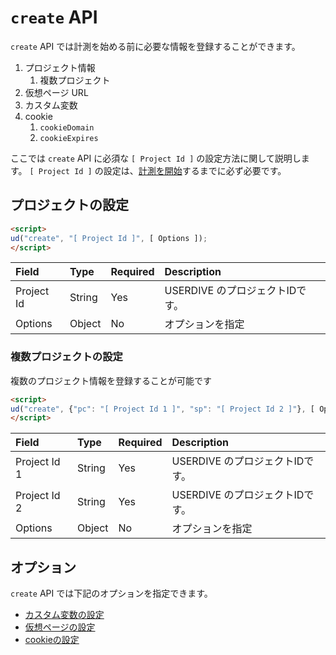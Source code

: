 # `create` API

`create` API では計測を始める前に必要な情報を登録することができます。

1. プロジェクト情報
    1. 複数プロジェクト
1. 仮想ページ URL
1. カスタム変数
1. cookie
    1. `cookieDomain`
    1. `cookieExpires`

ここでは `create` API に必須な `[ Project Id ]` の設定方法に関して説明します。
`[ Project Id ]` の設定は、[計測を開始](./analyze.html)するまでに必ず必要です。

## プロジェクトの設定

```html
<script>
ud("create", "[ Project Id ]", [ Options ]);
</script>
```

| Field      | Type   | Required | Description                     |
|:-----------|:-------|:---------|:--------------------------------|
| Project Id | String | Yes      | USERDIVE のプロジェクトIDです。 |
| Options    | Object | No       | オプションを指定                |

### 複数プロジェクトの設定

複数のプロジェクト情報を登録することが可能です

```html
<script>
ud("create", {"pc": "[ Project Id 1 ]", "sp": "[ Project Id 2 ]"}, [ Options ]);
</script>
```

| Field        | Type   | Required | Description                     |
|:-------------|:-------|:---------|:--------------------------------|
| Project Id 1 | String | Yes      | USERDIVE のプロジェクトIDです。 |
| Project Id 2 | String | Yes      | USERDIVE のプロジェクトIDです。 |
| Options      | Object | No       | オプションを指定                |

## オプション

`create` API では下記のオプションを指定できます。

- [カスタム変数の設定](./create/customvar.html)
- [仮想ページの設定](./create/overrideurl.html)
- [cookieの設定](./create/cookie.html)
